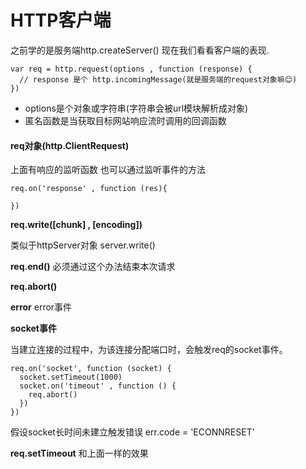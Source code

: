 # HTTP客户端

之前学的是服务端http.createServer() 现在我们看看客户端的表现.

```
var req = http.request(options , function (response) {
  // response 是个 http.incomingMessage(就是服务端的request对象嘛😊)
})
```

* options是个对象或字符串(字符串会被url模块解析成对象)
* 匿名函数是当获取目标网站响应流时调用的回调函数

#### req对象(http.ClientRequest)

上面有响应的监听函数 也可以通过监听事件的方法

```
req.on('response' , function (res){

})
```

**req.write(\[chunk] , \[encoding])**

类似于httpServer对象 server.write()

**req.end()**
必须通过这个办法结束本次请求

**req.abort()**

**error**
error事件

**socket事件**

当建立连接的过程中，为该连接分配端口时，会触发req的socket事件。
```
req.on('socket', function (socket) {
  socket.setTimeout(1000)
  socket.on('timeout' , function () {
    req.abort()
  })
})
```

假设socket长时间未建立触发错误 err.code = 'ECONNRESET'

**req.setTimeout**
和上面一样的效果
